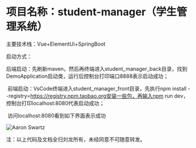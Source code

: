# 项目名称：student-manager（学生管理系统）
主要技术栈：Vue+ElementUi+SpringBoot



启动方式： 

​	后端启动：先刷新maven，然后再终端进入student_manager_back目录，找到DemoApplication启动类，运行后控制台打印端口8888表示启动成功；

​	前端启动：VsCode终端进入student_manager_front目录，先执行npm install --registry=https://registry.npm.taobao.org安装一些包，再输入npm run dev，控制台打印localhost:8080代表启动成功；

​	访问localhost:8080看到如下界面表示成功

![Aaron Swartz](https://github.com/liulong99/student-manager/blob/master/img/login.jpg?raw=true)

注：以上代码及文档全归刘龙所有，未经同意不可随意转发。





